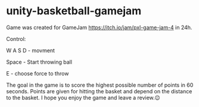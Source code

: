 # unity-basketball-gamejam
Game was created for GameJam https://itch.io/jam/pxl-game-jam-4 in 24h.

Control:

W A S D  - movment

Space - Start throwing ball

E     - choose force to throw 

The goal in the game is to score the highest possible number of points in 60 seconds. Points are given for hitting the basket and depend on the distance to the basket.
I hope you enjoy the game and leave a review.😉
